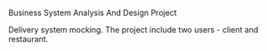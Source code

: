 Business System Analysis And Design Project

Delivery system mocking. The project include two users - client and restaurant.
  
